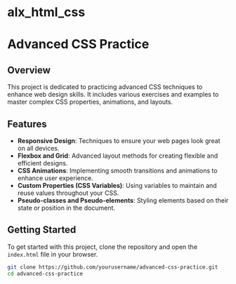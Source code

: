# alx_html_css
# Advanced CSS Practice

## Overview
This project is dedicated to practicing advanced CSS techniques to enhance web design skills. It includes various exercises and examples to master complex CSS properties, animations, and layouts.

## Features
- **Responsive Design**: Techniques to ensure your web pages look great on all devices.
- **Flexbox and Grid**: Advanced layout methods for creating flexible and efficient designs.
- **CSS Animations**: Implementing smooth transitions and animations to enhance user experience.
- **Custom Properties (CSS Variables)**: Using variables to maintain and reuse values throughout your CSS.
- **Pseudo-classes and Pseudo-elements**: Styling elements based on their state or position in the document.

## Getting Started
To get started with this project, clone the repository and open the `index.html` file in your browser.

```bash
git clone https://github.com/yourusername/advanced-css-practice.git
cd advanced-css-practice

